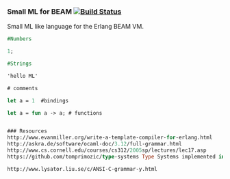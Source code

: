 ### Small ML for BEAM [![Build Status](https://travis-ci.org/tmcgilchrist/milliner.svg?branch=master)](https://travis-ci.org/tmcgilchrist/milliner)

Small ML like language for the Erlang BEAM VM.

```ocaml
#Numbers

1;

#Strings

'hello ML'

# comments

let a = 1  #bindings

let a = fun a -> a; # functions


### Resources
http://www.evanmiller.org/write-a-template-compiler-for-erlang.html
http://askra.de/software/ocaml-doc/3.12/full-grammar.html
http://www.cs.cornell.edu/courses/cs312/2005sp/lectures/lec17.asp
https://github.com/tomprimozic/type-systems Type Systems implemented in OCaml

http://www.lysator.liu.se/c/ANSI-C-grammar-y.html
